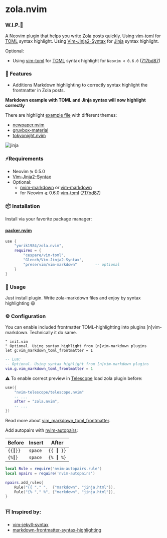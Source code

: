 # zola.nvim

### W.I.P.🚧

A Neovim plugin that helps you write [Zola](https://www.getzola.org/) posts quickly.
Using [vim-toml](https://github.com/cespare/vim-toml) for [TOML](https://toml.io/en/) syntax highlight.
Using [Vim-Jinja2-Syntax](https://github.com/Glench/Vim-Jinja2-Syntax) for [Jinja](https://jinja.palletsprojects.com/en/3.0.x/) syntax highlight.

Optional:

- Using [vim-toml](https://github.com/cespare/vim-toml) for [TOML](https://toml.io/en/) syntax highlight for `Neovim < 0.6.0` ([717bd87](https://github.com/cespare/vim-toml/commit/2c8983cc391287e5e26e015c3ab9c38de9f9b759))

### 🌟 Features

- Additions Markdown highlighting to correctly syntax highlight the frontmatter in Zola posts.

**Markdown example with TOML and Jinja syntax will now highlight correctly**

There are highlight [example file](preview/jinja.md) with different themes:

- [newpaper.nvim](https://github.com/yorik1984/newpaper.nvim)
- [gruvbox-material](https://github.com/sainnhe/gruvbox-material)
- [tokyonight.nvim](https://github.com/folke/tokyonight.nvim)

![jinja](https://user-images.githubusercontent.com/1559192/163708381-4139722d-f16e-4546-ab5d-82313b29f1d8.png)

### ⚡️Requirements

- Neovim ⪖ 0.5.0
- [Vim-Jinja2-Syntax](https://github.com/Glench/Vim-Jinja2-Syntax)
- Optional:
  - [nvim-markdown](https://github.com/ixru/nvim-markdown) or [vim-markdown](https://github.com/plasticboy/vim-markdown)
  - for Neovim ⩽ 0.6.0 [vim-toml](https://github.com/cespare/vim-toml) ([717bd87](https://github.com/cespare/vim-toml/commit/2c8983cc391287e5e26e015c3ab9c38de9f9b759))

### 📦 Installation

Install via your favorite package manager:

#### [packer.nvim](https://github.com/wbthomason/packer.nvim)

```lua
use {
    "yorik1984/zola.nvim",
    requires = {
        "cespare/vim-toml",
        "Glench/Vim-Jinja2-Syntax",
        "preservim/vim-markdown"        -- optional
    }
}
```

### 🚀 Usage

Just install plugin. Write zola-markdown files and enjoy by syntax highlighting 😃

### ⚙️ Configuration

You can enable included frontmatter TOML-highlighting into plugins [n]vim-markdown. Technically it do same.

```vim
" init.vim
" Optional. Using syntax highlight from [n]vim-markdown plugins
let g:vim_markdown_toml_frontmatter = 1
```

```lua
-- Lua:
-- Optional. Using syntax highlight from [n]vim-markdown plugins
vim.g.vim_markdown_toml_frontmatter = 1
```

⚠️ To enable correct preview in [Telescope](https://github.com/nvim-telescope/telescope.nvim) load zola plugin before:

```lua
use({
    "nvim-telescope/telescope.nvim"
    -- ...
    after = "zola.nvim",
    -- ...
})
```

Read more about [vim_markdown_toml_frontmatter](https://github.com/ixru/nvim-markdown#syntax-extensions).

Add autopairs with [nvim-autopairs](https://github.com/windwp/nvim-autopairs):

| Before  | Insert  | After     |
| ------- | ------- | --------- |
| `{{┃}}` | `space` | `{{ ┃ }}` |
| `{%┃}`  | `space` | `{% ┃ %}` |

```lua
local Rule = require('nvim-autopairs.rule')
local npairs = require('nvim-autopairs')

npairs.add_rules{
    Rule("{{ "," ",  {"markdown", "jinja.html"}),
    Rule("{% "," %", {"markdown", "jinja.html"}),
}
```

### ⛩️  Inspired by:

- [vim-jekyll-syntax](https://github.com/emanuelen5/vim-jekyll-syntax)
- [markdown-frontmatter-syntax-highlighting](https://www.maero.dk/markdown-frontmatter-syntax-highlighting/)
